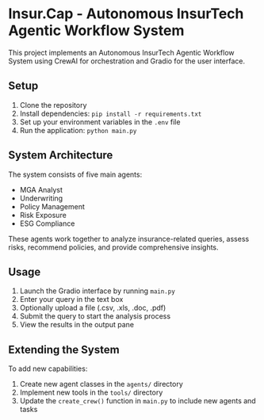 # Insur.Cap - Autonomous InsurTech Agentic Workflow System

This project implements an Autonomous InsurTech Agentic Workflow System using CrewAI for orchestration and Gradio for the user interface.

## Setup

1. Clone the repository
2. Install dependencies: `pip install -r requirements.txt`
3. Set up your environment variables in the `.env` file
4. Run the application: `python main.py`

## System Architecture

The system consists of five main agents:
- MGA Analyst
- Underwriting
- Policy Management
- Risk Exposure
- ESG Compliance

These agents work together to analyze insurance-related queries, assess risks, recommend policies, and provide comprehensive insights.

## Usage

1. Launch the Gradio interface by running `main.py`
2. Enter your query in the text box
3. Optionally upload a file (.csv, .xls, .doc, .pdf)
4. Submit the query to start the analysis process
5. View the results in the output pane

## Extending the System

To add new capabilities:
1. Create new agent classes in the `agents/` directory
2. Implement new tools in the `tools/` directory
3. Update the `create_crew()` function in `main.py` to include new agents and tasks